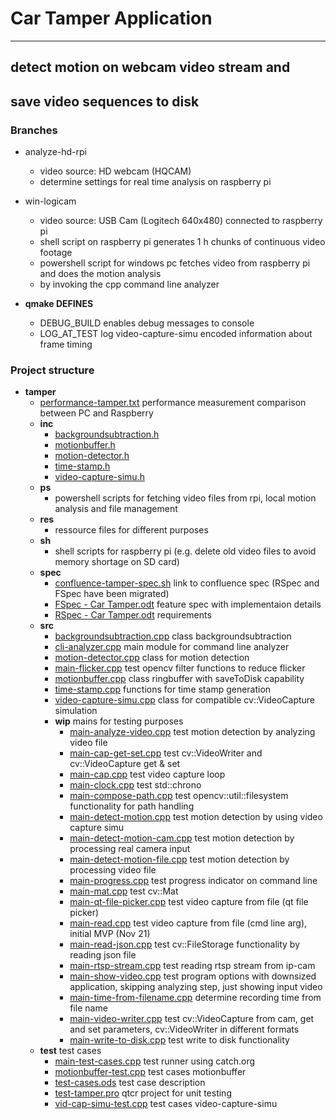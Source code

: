 # Car Tamper Application
-----------------------
 
## detect motion on webcam video stream and
## save video sequences to disk

### Branches
- analyze-hd-rpi
   - video source: HD webcam (HQCAM)
   - determine settings for real time analysis on raspberry pi
- win-logicam
   - video source: USB Cam (Logitech 640x480) connected to raspberry pi
   - shell script on raspberry pi generates 1 h chunks of continuous video footage
   - powershell script for windows pc fetches video from raspberry pi and does the motion analysis
   - by invoking the cpp command line analyzer

- __qmake DEFINES__ 
   - DEBUG_BUILD enables debug messages to console
   - LOG_AT_TEST log video-capture-simu encoded information about frame timing

### Project structure

- __tamper__
   - [performance\-tamper.txt](performance-tamper.txt) performance measurement comparison between PC and Raspberry 
   - __inc__
     - [backgroundsubtraction.h](inc/backgroundsubtraction.h)
     - [motionbuffer.h](inc/motionbuffer.h)     
     - [motion\-detector.h](inc/motion-detector.h)
     - [time\-stamp.h](inc/time-stamp.h)
     - [video\-capture\-simu.h](inc/video-capture-simu.h)
   - __ps__
     - powershell scripts for fetching video files from rpi, local motion analysis and file management
   - __res__
     - ressource files for different purposes
   - __sh__
     - shell scripts for raspberry pi (e.g. delete old video files to avoid memory shortage on SD card)
   - __spec__
     - [confluence-tamper-spec.sh](spec/confluence-tamper-spec.sh)          link to confluence spec (RSpec and FSpec have been migrated)
     - [FSpec \- Car Tamper.odt](spec/FSpec%20-%20Car%20Tamper.odt)			feature spec with implementaion details
     - [RSpec \- Car Tamper.odt](spec/RSpec%20-%20Car%20Tamper.odt)			requirements
   - __src__
     - [backgroundsubtraction.cpp](src/backgroundsubtraction.cpp)		 	class backgroundsubtraction
     - [cli\-analyzer.cpp](src/cli-analyzer.cpp) main module for command line analyzer
     - [motion\-detector.cpp](src/motion-detector.cpp)						class for motion detection
     - [main\-flicker.cpp](src/main-flicker.cpp)                            test opencv filter functions to reduce flicker
     - [motionbuffer.cpp](src/motionbuffer.cpp)								class ringbuffer with saveToDisk capability
     - [time\-stamp.cpp](src/time-stamp.cpp)								functions for time stamp generation
     - [video\-capture\-simu.cpp](src/video-capture-simu.cpp)				class for compatible cv::VideoCapture simulation
      - __wip__																mains for testing purposes
         - [main\-analyze\-video.cpp](src/main-analyze-video.cpp)				test motion detection by analyzing video file
         - [main\-cap\-get\-set.cpp](src/wip/main-cap-get-set.cpp)			test cv::VideoWriter and cv::VideoCapture get & set
         - [main\-cap.cpp](src/wip/main-cap.cpp)							test video capture loop
         - [main\-clock.cpp](src/wip/main-clock.cpp)						test std::chrono
         - [main\-compose\-path.cpp](src/main-compose-path.cpp) test opencv::util::filesystem functionality for path handling
         - [main\-detect\-motion.cpp](src/main-detect-motion.cpp)			test motion detection by using video capture simu
         - [main\-detect\-motion\-cam.cpp](src/main-detect-motion-cam.cpp) test motion detection by processing real camera input
         - [main\-detect\-motion\-file.cpp](src/main-detect-motion-file.cpp) test motion detection by processing video file
         - [main\-progress.cpp](src/main-progress.cpp) test progress indicator on command line
         - [main\-mat.cpp](src/wip/main-mat.cpp)							test cv::Mat
         - [main\-qt\-file\-picker.cpp](src/wip/main-qt-file-picker.cpp)	test video capture from file (qt file picker)
         - [main\-read.cpp](src/wip/main-read.cpp)							test video capture from file (cmd line arg), initial MVP (Nov 21)
         - [main\-read\-json.cpp](src/wip/main-read-json.cpp)               test cv::FileStorage functionality by reading json file
         - [main\-rtsp\-stream.cpp](src/main-rtsp-stream.cpp) test reading rtsp stream from ip-cam
         - [main\-show\-video.cpp](src/main-show-video.cpp) test program options with downsized application, skipping analyzing step, just showing  input video   
         - [main\-time\-from\-filename.cpp](src/main-time-from-filename.cpp) determine recording time from file name
         - [main\-video\-writer.cpp](src/main-video-writer.cpp) test cv::VideoCapture from cam, get and set parameters, cv::VideoWriter in different formats
         - [main\-write\-to\-disk.cpp](src/main-write-to-disk.cpp)			test write to disk functionality
   - __test__																test cases
     - [main\-test\-cases.cpp](test/main-test-cases.cpp)					test runner using catch.org
     - [motionbuffer\-test.cpp](test/motionbuffer-test.cpp)					test cases motionbuffer
     - [test\-cases.ods](test/test-cases.ods)								test case description
     - [test\-tamper.pro](test/test-tamper.pro)								qtcr project for unit testing
     - [vid\-cap\-simu\-test.cpp](test/vid-cap-simu-test.cpp)				test cases video-capture-simu
